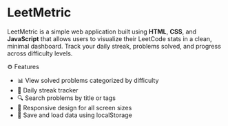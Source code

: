 # LeetMetric

LeetMetric is a simple web application built using **HTML**, **CSS**, and **JavaScript** that allows users to visualize their LeetCode stats in a clean, minimal dashboard. Track your daily streak, problems solved, and progress across difficulty levels.


⚙️ Features

- 📊 View solved problems categorized by difficulty
- 📅 Daily streak tracker
- 🔍 Search problems by title or tags
- 🎨 Responsive design for all screen sizes
- 💾 Save and load data using localStorage
